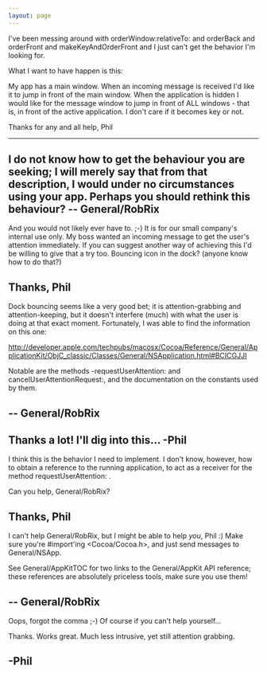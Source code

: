 ```yaml
---
layout: page
---
```


I've been messing around with orderWindow:relativeTo: and orderBack and orderFront and makeKeyAndOrderFront and I just can't get the behavior I'm looking for.

What I want to have happen is this:

My app has a main window.  When an incoming message is received I'd like it to jump in front of the main window.  When the application is hidden I would like for the message window to jump in front of ALL windows - that is, in front of the active application.  I don't care if it becomes key or not.

Thanks for any and all help,
Phil

----

I do not know how to get the behaviour you are seeking; I will merely say that from that description, I would under no circumstances using your app. Perhaps you should rethink this behaviour? -- General/RobRix
----
And you would not likely ever have to.  ;-)  It is for our small company's internal  use only.  My boss wanted an incoming message to get the user's attention immediately.  If you can suggest another way of achieving this I'd be willing to give that a try too.  Bouncing icon in the dock?  (anyone know how to do that?)

Thanks,
Phil
----

Dock bouncing seems like a very good bet; it is attention-grabbing and attention-keeping, but it doesn't interfere (much) with what the user is doing at that exact moment. Fortunately, I was able to find the information on this one:

http://developer.apple.com/techpubs/macosx/Cocoa/Reference/General/ApplicationKit/ObjC_classic/Classes/General/NSApplication.html#BCICGJJI

Notable are the methods -requestUserAttention: and cancelUserAttentionRequest:, and the documentation on the constants used by them.

-- General/RobRix
----
Thanks a lot!  I'll dig into this...
-Phil
----
I think this is the behavior I need to implement.  I don't know, however, how to obtain a reference to the running application, to act as a receiver for the method requestUserAttention: .

Can you help, General/RobRix?

Thanks, Phil
----

I can't help General/RobRix, but I might be able to help *you*, Phil :) Make sure you're #import'ing <Cocoa/Cocoa.h>, and just send messages to General/NSApp.

See General/AppKitTOC for two links to the General/AppKit API reference; these references are absolutely priceless tools, make sure you use them!

-- General/RobRix
----
Oops, forgot the comma  ;-)   Of course if you can't help yourself...

Thanks.  Works great.  Much less intrusive, yet still attention grabbing.

-Phil
----